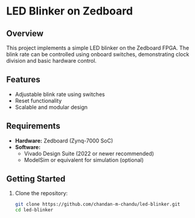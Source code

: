 # LED Blinker on Zedboard

## Overview
This project implements a simple LED blinker on the Zedboard FPGA. The blink rate can be controlled using onboard switches, demonstrating clock division and basic hardware control.

## Features
- Adjustable blink rate using switches
- Reset functionality
- Scalable and modular design

## Requirements
- **Hardware:** Zedboard (Zynq-7000 SoC)
- **Software:** 
  - Vivado Design Suite (2022 or newer recommended)
  - ModelSim or equivalent for simulation (optional)

## Getting Started
1. Clone the repository:
   ```bash
   git clone https://github.com/chandan-m-chandu/led-blinker.git
   cd led-blinker

